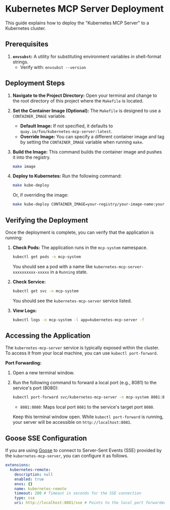 # Kubernetes MCP Server Deployment

This guide explains how to deploy the "Kubernetes MCP Server" to a Kubernetes cluster.

## Prerequisites

1.  **`envsubst`:** A utility for substituting environment variables in shell-format strings.
    *   Verify with: `envsubst --version`


## Deployment Steps

1.  **Navigate to the Project Directory:**
    Open your terminal and change to the root directory of this project where the `Makefile` is located.

1.  **Set the Container Image (Optional):**
    The `Makefile` is designed to use a `CONTAINER_IMAGE` variable.
    *   **Default Image:** If not specified, it defaults to `quay.io/foo/kubernetes-mcp-server:latest`.
    *   **Override Image:** You can specify a different container image and tag by setting the `CONTAINER_IMAGE` variable when running `make`.   

1. **Build the Image:**
This command builds the container image and pushes it into the registry.

    ```bash
    make image
    ```

1.  **Deploy to Kubernetes:**
    Run the following command:
    ```bash
    make kube-deploy
    ```
    Or, if overriding the image:
    ```bash
    make kube-deploy CONTAINER_IMAGE=your-registry/your-image-name:your-tag
    ```

## Verifying the Deployment

Once the deployment is complete, you can verify that the application is running:

1.  **Check Pods:**
    The application runs in the `mcp-system` namespace.
    ```bash
    kubectl get pods -n mcp-system
    ```
    You should see a pod with a name like `kubernetes-mcp-server-xxxxxxxxxx-xxxxx` in a `Running` state.

2.  **Check Service:**
    ```bash
    kubectl get svc -n mcp-system
    ```
    You should see the `kubernetes-mcp-server` service listed.

3.  **View Logs:**
    ```bash
    kubectl logs -n mcp-system -l app=kubernetes-mcp-server -f
    ```

## Accessing the Application

The `kubernetes-mcp-server` service is typically exposed within the cluster. To access it from your local machine, you can use `kubectl port-forward`.

**Port Forwarding:**

1.  Open a new terminal window.
2.  Run the following command to forward a local port (e.g., 8081) to the service's port (8080):
    ```bash
    kubectl port-forward svc/kubernetes-mcp-server -n mcp-system 8081:8080
    ```
    *   `8081:8080`: Maps local port `8081` to the service's target port `8080`.

    Keep this terminal window open. While `kubectl port-forward` is running, your server will be accessible on `http://localhost:8081`.


## Goose SSE Configuration

If you are using [Goose](https://block.github.io/goose/) to connect to Server-Sent Events (SSE) provided by the `kubernetes-mcp-server`, you can configure it as follows.

```yaml
extensions:
  kubernetes-remote:
    description: null
    enabled: true
    envs: {}
    name: kubernetes-remote
    timeout: 200 # Timeout in seconds for the SSE connection
    type: sse
    uri: http://localhost:8081/sse # Points to the local port forwarded to the k8s service
```